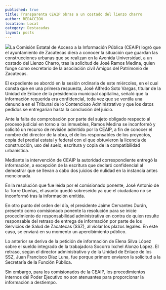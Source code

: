 ```yaml
---
published: true
title: Transparenta CEAIP obras a un costado del lienzo charro
author: REDACCION
location: Local
category: Destacadas
layout: posts
---
```


![](http://i.imgur.com/CFMUzAjm.jpg)La Comisión Estatal de Acceso a la Información Pública (CEAIP) logró que el ayuntamiento de Zacatecas diera a conocer la situación que guardan las construcciones urbanas que se realizan en la Avenida Universidad, a un costado del Lienzo Charro, tras la solicitud de José Ramos Medina, quien funge como secretario de la asociación civil Amigos del Patrimonio de Zacatecas.

El expediente se abordó en la sesión ordinaria de este miércoles, en el cual consta que en una primera respuesta, José Alfredo Soto Vargas, titular de la Unidad de Enlace de la presidencia municipal capitalina, señaló que la información requerida era confidencial, toda vez que se ventila una denuncia en el Tribunal de lo Contencioso Administrativo y que los datos pedidos se entregarían hasta la conclusión del juicio.

Ante la falta de comprobación por parte del sujeto obligado respecto al proceso judicial en torno a los inmuebles, Ramos Medina se inconformó y solicitó un recurso de revisión admitido por la CEAIP, a fin de conocer el nombre del director de la obra, el de los responsables de los proyectos, copia del predial estatal y federal con el que obtuvieron la licencia de construcción, uso del suelo, escritura y copia de la compatibilidad urbanística.

Mediante la intervención de CEAIP la autoridad correspondiente entregó la información, a excepción de la escritura que declaró confidencial al demostrar que se llevan a cabo dos juicios de nulidad en la instancia antes mencionada.

En la resolución que fue leída por el comisionado ponente, José Antonio de la Torre Dueñas, el asunto quedó sobreseído ya que el ciudadano no se inconformó tras la información emitida.

En otro punto del orden del día, el presidente Jaime Cervantes Durán, presentó como comisionado ponente la resolución para se inicie procedimiento de responsabilidad administrativa en contra de quien resulte responsable del retraso de entrega de información por parte de los Servicios de Salud de Zacatecas (SSZ), al violar los plazos legales. En este caso, se enviará en su momento un apercibimiento público.

Lo anterior se deriva de la petición de información de Elena Silva López sobre el sueldo integrado de la trabajadora  Socorro Ixchel Alonzo López. El retraso, según el director administrativo y de la Unidad de Enlace de los SSZ, Juan Francisco Díaz Luna, fue porque primero enviaron la solicitud a la Secretaría de la Función Pública.

Sin embargo, para los comisionados de la CEAIP, los procedimientos internos del Poder Ejecutivo no son atenuantes para proporcionar la información a destiempo.
